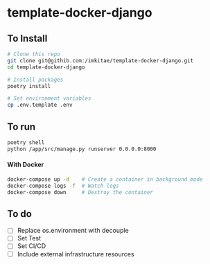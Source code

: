 # template-docker-django

## To Install
```bash
# Clone this repo
git clone git@githib.com:/imkitae/template-docker-django.git
cd template-docker-django

# Install packages
poetry install

# Set environment variables
cp .env.template .env
```

## To run
```bash
poetry shell
python /app/src/manage.py runserver 0.0.0.0:8000
```

#### With Docker
```bash
docker-compose up -d    # Create a container in background mode
docker-compose logs -f  # Watch logs
docker-compose down     # Destroy the container
```

## To do
- [ ] Replace os.environment with decouple
- [ ] Set Test
- [ ] Set CI/CD
- [ ] Include external infrastructure resources
